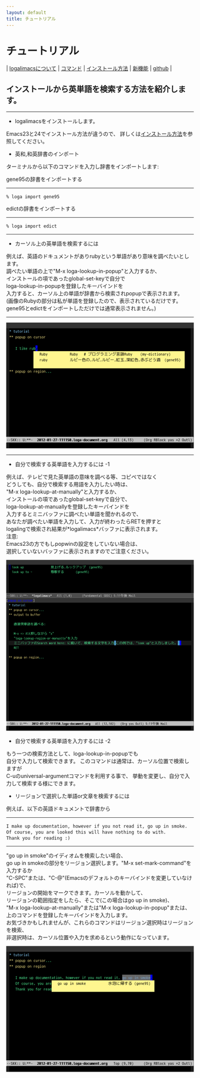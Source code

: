 ```yaml
---
layout: default
title: チュートリアル
---
```

 
# チュートリアル

| [logalimacsについて](/logalimacs/about.html) | [コマンド](/logalimacs/commands.html) | [インストール方法](/logalimacs/install.html) | [新機能](/logalimacs/whatsnew.html) | [github](https://github.com/logaling/logalimacs) |

## インストールから英単語を検索する方法を紹介します。

---

* logalimacsをインストールします。

Emacs23と24でインストール方法が違うので、
詳しくは[インストール方法](/logalimacs/install.html)を参照してください。

* 英和,和英辞書のインポート

ターミナルから以下のコマンドを入力し辞書をインポートします:


gene95の辞書をインポートする

---

    % loga import gene95

edictの辞書をインポートする

---

    % loga import edict

---

* カーソル上の英単語を検索するには

例えば、英語のドキュメントがありrubyという単語があり意味を調べたいとします。  
調べたい単語の上で"M-x loga-lookup-in-popup"と入力するか、  
インストールの項であったglobal-set-keyで自分で  
loga-lookup-in-popupを登録したキーバインドを  
入力すると、カーソル上の単語が辞書から検索されpopupで表示されます。  
(画像のRubyの部分は私が単語を登録したので、表示されているだけです。  
gene95とedictをインポートしただけでは通常表示されません。)  

---

![カーソルでpopup](/logalimacs/images/popupCursor.png)

---

* 自分で検索する英単語を入力するには -1

例えば、テレビで見た英単語の意味を調べる等、コピペではなく  
どうしても、自分で検索する用語を入力したい時は、  
"M-x loga-lookup-at-manually"と入力するか、  
インストールの項であったglobal-set-keyで自分で、  
loga-lookup-at-manuallyを登録したキーバインドを  
入力するとミニバッファに調べたい単語を聞かれるので、  
あなたが調べたい単語を入力して、入力が終わったらRETを押すと  
logalingで検索され結果が\*logalimacs\*バッファに表示されます。  
注意:  
Emacs23の方でもしpopwinの設定をしていない場合は、  
選択していないバッファに表示されますのでご注意ください。  


![自分で入力して検索](/logalimacs/images/outputBuffer.png)

* 自分で検索する英単語を入力するには -2

もう一つの検索方法として、loga-lookup-in-popupでも  
自分で入力して検索できます。
このコマンドは通常は、カーソル位置で検索しますが  
C-uのuniversal-argumentコマンドを利用する事で、
挙動を変更し、自分で入力して検索する様にできます。

* リージョンで選択した単語or文章を検索するには

例えば、以下の英語ドキュメントで辞書から  

---

    I make up documentation, however if you not read it, go up in smoke.
    Of course, you are looked this will have nothing to do with.
    Thank you for reading :)

---

"go up in smoke"のイディオムを検索したい場合、  
go up in smokeの部分をリージョン選択します。"M-x set-mark-command"を入力するか  
"C-SPC"または、"C-@"(Emacsのデフォルトのキーバインドを変更していなければ)で、  
リージョンの開始をマークできます。カーソルを動かして、  
リージョンの範囲指定をしたら、そこで(この場合はgo up in smoke)、  
"M-x loga-lookup-at-manually"または"M-x loga-lookup-in-popup"または、 
上のコマンドを登録したキーバインドを入力します。  
お気づきかもしれませんが、これらのコマンドはリージョン選択時はリージョンを検索、  
非選択時は、カーソル位置や入力を求めるという動作になっています。  


![リージョンでpopup](/logalimacs/images/popupRegion.png)

